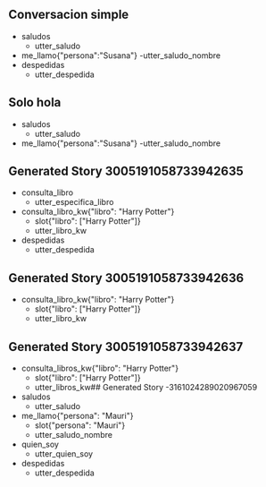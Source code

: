 ## Conversacion simple
* saludos
    - utter_saludo
* me_llamo{"persona":"Susana"}
    -utter_saludo_nombre
* despedidas
    - utter_despedida
    
## Solo hola
* saludos
    - utter_saludo
* me_llamo{"persona":"Susana"}
    -utter_saludo_nombre

## Generated Story 3005191058733942635
* consulta_libro
    - utter_especifica_libro
* consulta_libro_kw{"libro": "Harry Potter"}
    - slot{"libro": ["Harry Potter"]}
    - utter_libro_kw
* despedidas
    - utter_despedida

## Generated Story 3005191058733942636
* consulta_libro_kw{"libro": "Harry Potter"}
    - slot{"libro": ["Harry Potter"]}
    - utter_libro_kw

## Generated Story 3005191058733942637
* consulta_libros_kw{"libro": "Harry Potter"}
    - slot{"libro": ["Harry Potter"]}
    - utter_libros_kw## Generated Story -3161024289020967059
* saludos
    - utter_saludo
* me_llamo{"persona": "Mauri"}
    - slot{"persona": "Mauri"}
    - utter_saludo_nombre
* quien_soy
    - utter_quien_soy
* despedidas
    - utter_despedida

